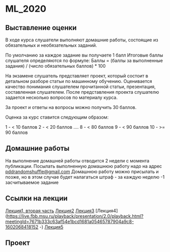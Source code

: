# ML_2020

## Выставление оценки

В ходе курса слушатели выполняют домашние работы, состоящие из обязательных и необязательных заданий. 

По умолчанию за каждое задание вы получаете 1 балл
Итоговые баллы слушателя определяются по формуле: 
Баллы = (баллы за выполненные задания) / (число обязательных баллов) * 100

На экзамене слушатель представляет проект, который состоит в детальном разборе статьи по машинному обучению. 
Оценивается качество понимания слушателем прочитанной статьи, презентация, составленная слушателем.
После представления проекта слушателю задается несколько вопросов по материалу курса. 

За проект и ответы на вопросы можно получить 30 баллов. 

Оценка за курс ставится следующим образом:

1 - < 10 баллов
2 - < 20 баллов
....
8 - < 80 баллов
9 - < 90 баллов
10 - >= 90 баллов



## Домашние работы
На выполнение домашней работы отводится 2 недели с момента публикации. 
Посылать выполненную домашнюю работу надо на адрес pddrandomshuffle@gmail.com
Домашнюю работу можно присылать и позже, но в этом случае будет налагаться штраф - за каждую неделю -1 засчитываемое задание

## Ссылки на лекции
[Лекция1, вторая часть](https://live.fbb.msu.ru/playback/presentation/2.0/playback.html?meetingId=7671b333c63af54e1bcd1681a05465787904a9c8-1600253043310<Paste>)
[Лекция2](https://live.fbb.msu.ru/playback/presentation/2.0/playback.html?meetingId=7671b333c63af54e1bcd1681a05465787904a9c8-1600851092754)
[Лекция3](https://live.fbb.msu.ru/playback/presentation/2.0/playback.html?meetingId=7671b333c63af54e1bcd1681a05465787904a9c8-1601463809366)
[Лекция4](https://live.fbb.msu.ru/playback/presentation/2.0/playback.html?meetingId=7671b333c63af54e1bcd1681a05465787904a9c8-1602068418152 -)
[Лекция5](https://live.fbb.msu.ru/playback/presentation/2.0/playback.html?meetingId=7671b333c63af54e1bcd1681a05465787904a9c8-1602672936809) 


## Проект 
